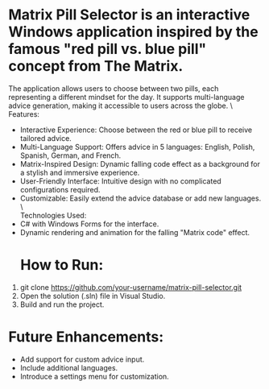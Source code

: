 
# Matrix Pill Selector is an interactive Windows application inspired by the famous "red pill vs. blue pill" concept from The Matrix. 
The application allows users to choose between two pills, each representing a different mindset for the day. It supports multi-language advice generation, making it accessible to users across the globe.
\\
Features:
- Interactive Experience: Choose between the red or blue pill to receive tailored advice.
- Multi-Language Support: Offers advice in 5 languages: English, Polish, Spanish, German, and French.
- Matrix-Inspired Design: Dynamic falling code effect as a background for a stylish and immersive experience.
- User-Friendly Interface: Intuitive design with no complicated configurations required.
- Customizable: Easily extend the advice database or add new languages.
\\  
Technologies Used:
- C# with Windows Forms for the interface.
- Dynamic rendering and animation for the falling "Matrix code" effect.
  # How to Run:
1. git clone https://github.com/your-username/matrix-pill-selector.git
2. Open the solution (.sln) file in Visual Studio.
3. Build and run the project.
   
# Future Enhancements:
 - Add support for custom advice input.
 - Include additional languages.
 - Introduce a settings menu for customization.

